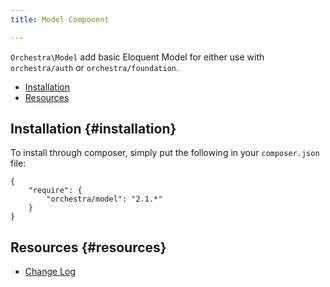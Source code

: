 ```yaml
---
title: Model Component

---
```


`Orchestra\Model` add basic Eloquent Model for either use with `orchestra/auth` or `orchestra/foundation`.

* [Installation](#installation)
* [Resources](#resources)

## Installation {#installation}

To install through composer, simply put the following in your `composer.json` file:

	{
		"require": {
			"orchestra/model": "2.1.*"
		}
	}

## Resources {#resources}

* [Change Log](/docs/2.1/components/model/changes#v2-1)
